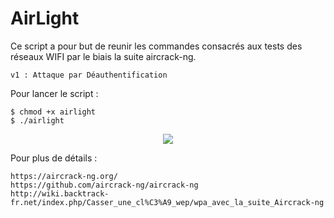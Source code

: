 # AirLight

Ce script a pour but de reunir les commandes consacrés aux tests des réseaux WIFI par le biais la suite aircrack-ng. 

    v1 : Attaque par Déauthentification 

Pour lancer le script :

    $ chmod +x airlight
    $ ./airlight

<p align="center">
  <img src="https://image.noelshack.com/fichiers/2018/25/1/1529323468-capture-du-2018-06-18-14-03-44.png">
</p>

Pour plus de détails :

    https://aircrack-ng.org/
    https://github.com/aircrack-ng/aircrack-ng
    http://wiki.backtrack-fr.net/index.php/Casser_une_cl%C3%A9_wep/wpa_avec_la_suite_Aircrack-ng

